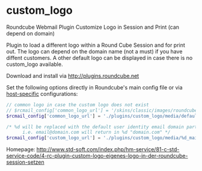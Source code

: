 custom_logo
===========

Roundcube Webmail Plugin Customize Logo in Session and Print (can depend on domain)

Plugin to load a different logo within a Round Cube Session and for print out.
The logo can depend on the domain name (not a must) if you have diffent customers.
A other default logo can be displayed in case there is no custom_logo available.

Download and install via http://plugins.roundcube.net

Set the following options directly in Roundcube's main config file or via 
[host-specific](http://trac.roundcube.net/wiki/Howto_Config/Multidomains) configurations:

```php
// common logo in case the custom logo does not exist
// $rcmail_config['common_logo_url'] = '/skins/classic/images/roundcube_logo.png';
$rcmail_config['common_logo_url'] = './plugins/custom_logo/media/default_mail.png';

/* %d will be replaced with the default user identity email domain part
      i.e. email@domain.com will return in %d "domain.com" */
$rcmail_config['custom_logo_url'] = './plugins/custom_logo/media/%d_mail.png';
```

Homepage:
http://www.std-soft.com/index.php/hm-service/81-c-std-service-code/4-rc-plugin-custom-logo-eigenes-logo-in-der-roundcube-session-setzen


